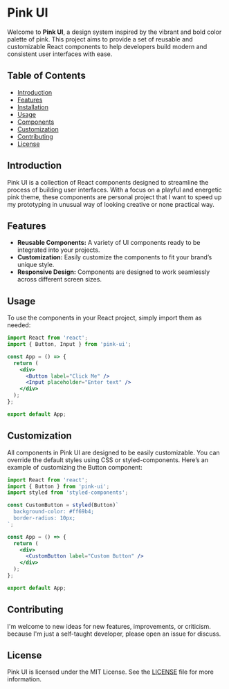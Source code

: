 # Pink UI

Welcome to **Pink UI**, a design system inspired by the vibrant and bold color palette of pink. This project aims to provide a set of reusable and customizable React components to help developers build modern and consistent user interfaces with ease.

## Table of Contents

- [Introduction](#introduction)
- [Features](#features)
- [Installation](#installation)
- [Usage](#usage)
- [Components](#components)
- [Customization](#customization)
- [Contributing](#contributing)
- [License](#license)

## Introduction

Pink UI is a collection of React components designed to streamline the process of building user interfaces. With a focus on a playful and energetic pink theme, these components are personal project that I want to speed up my prototyping in unusual way of looking creative or none practical way.

## Features

- **Reusable Components:** A variety of UI components ready to be integrated into your projects.
- **Customization:** Easily customize the components to fit your brand’s unique style.
- **Responsive Design:** Components are designed to work seamlessly across different screen sizes.

## Usage

To use the components in your React project, simply import them as needed:

```jsx
import React from 'react';
import { Button, Input } from 'pink-ui';

const App = () => {
  return (
    <div>
      <Button label="Click Me" />
      <Input placeholder="Enter text" />
    </div>
  );
};

export default App;
```


## Customization

All components in Pink UI are designed to be easily customizable. You can override the default styles using CSS or styled-components. Here’s an example of customizing the Button component:

```jsx
import React from 'react';
import { Button } from 'pink-ui';
import styled from 'styled-components';

const CustomButton = styled(Button)`
  background-color: #ff69b4;
  border-radius: 10px;
`;

const App = () => {
  return (
    <div>
      <CustomButton label="Custom Button" />
    </div>
  );
};

export default App;
```

## Contributing

I'm welcome to new ideas for new features, improvements, or criticism. because I'm just a self-taught developer,  please open an issue for discuss.

## License

Pink UI is licensed under the MIT License. See the [LICENSE](LICENSE) file for more information.